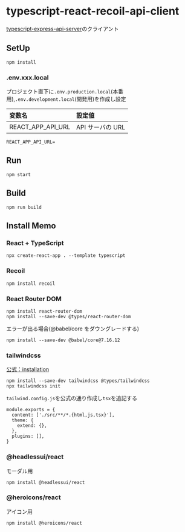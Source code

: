 # typescript-react-recoil-api-client

[typescript-express-api-server](https://github.com/hironomiu/typescript-express-api-server)のクライアント

## SetUp

```
npm install
```

### .env.xxx.local

プロジェクト直下に`.env.production.local`(本番用),`.env.development.local`(開発用)を作成し設定

| 変数名            | 設定値           |
| :---------------- | :--------------- |
| REACT_APP_API_URL | API サーバの URL |

```
REACT_APP_API_URL=
```

## Run

```
npm start
```

## Build

```
npm run build
```

## Install Memo

### React + TypeScript

```
npx create-react-app . --template typescript
```

### Recoil

```
npm install recoil
```

### React Router DOM

```
npm install react-router-dom
npm install --save-dev @types/react-router-dom
```

エラーが出る場合(@babel/core をダウングレードする)

```
npm install --save-dev @babel/core@7.16.12
```

### tailwindcss

[公式：installation](https://tailwindcss.com/docs/installation)

```
npm install --save-dev tailwindcss @types/tailwindcss
npx tailwindcss init
```

`tailwind.config.js`を公式の通り作成し`tsx`を追記する

```
module.exports = {
  content: ['./src/**/*.{html,js,tsx}'],
  theme: {
    extend: {},
  },
  plugins: [],
}
```

### @headlessui/react

モーダル用

```
npm install @headlessui/react
```

### @heroicons/react

アイコン用

```
npm install @heroicons/react
```
